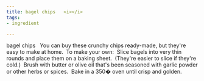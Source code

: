 ```yaml
---
title: bagel chips   <i></i>
tags:
- ingredient

---
```

bagel chips   You can buy these crunchy chips ready-made, but they're easy to make at home.  To make your own:  Slice bagels into very thin rounds and place them on a baking sheet.  (They're easier to slice if they're cold.)  Brush with butter or olive oil that's been seasoned with garlic powder or other herbs or spices.  Bake in a 350� oven until crisp and golden.
